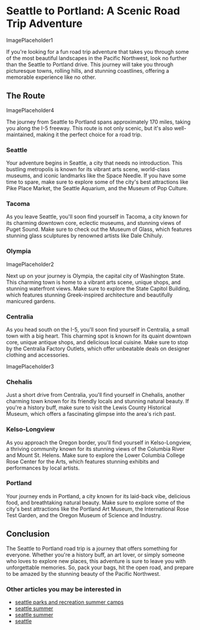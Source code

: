 # Seattle to Portland: A Scenic Road Trip Adventure

ImagePlaceholder1

If you're looking for a fun road trip adventure that takes you through some of the most beautiful landscapes in the Pacific Northwest, look no further than the Seattle to Portland drive. This journey will take you through picturesque towns, rolling hills, and stunning coastlines, offering a memorable experience like no other.

## The Route

ImagePlaceholder4

The journey from Seattle to Portland spans approximately 170 miles, taking you along the I-5 freeway. This route is not only scenic, but it's also well-maintained, making it the perfect choice for a road trip.

### Seattle

Your adventure begins in Seattle, a city that needs no introduction. This bustling metropolis is known for its vibrant arts scene, world-class museums, and iconic landmarks like the Space Needle. If you have some time to spare, make sure to explore some of the city's best attractions like Pike Place Market, the Seattle Aquarium, and the Museum of Pop Culture.

### Tacoma

As you leave Seattle, you'll soon find yourself in Tacoma, a city known for its charming downtown core, eclectic museums, and stunning views of Puget Sound. Make sure to check out the Museum of Glass, which features stunning glass sculptures by renowned artists like Dale Chihuly.

### Olympia

ImagePlaceholder2

Next up on your journey is Olympia, the capital city of Washington State. This charming town is home to a vibrant arts scene, unique shops, and stunning waterfront views. Make sure to explore the State Capitol Building, which features stunning Greek-inspired architecture and beautifully manicured gardens.

### Centralia

As you head south on the I-5, you'll soon find yourself in Centralia, a small town with a big heart. This charming spot is known for its quaint downtown core, unique antique shops, and delicious local cuisine. Make sure to stop by the Centralia Factory Outlets, which offer unbeatable deals on designer clothing and accessories.

ImagePlaceholder3

### Chehalis

Just a short drive from Centralia, you'll find yourself in Chehalis, another charming town known for its friendly locals and stunning natural beauty. If you're a history buff, make sure to visit the Lewis County Historical Museum, which offers a fascinating glimpse into the area's rich past.

### Kelso-Longview

As you approach the Oregon border, you'll find yourself in Kelso-Longview, a thriving community known for its stunning views of the Columbia River and Mount St. Helens. Make sure to explore the Lower Columbia College Rose Center for the Arts, which features stunning exhibits and performances by local artists.

### Portland

Your journey ends in Portland, a city known for its laid-back vibe, delicious food, and breathtaking natural beauty. Make sure to explore some of the city's best attractions like the Portland Art Museum, the International Rose Test Garden, and the Oregon Museum of Science and Industry.

## Conclusion

The Seattle to Portland road trip is a journey that offers something for everyone. Whether you're a history buff, an art lover, or simply someone who loves to explore new places, this adventure is sure to leave you with unforgettable memories. So, pack your bags, hit the open road, and prepare to be amazed by the stunning beauty of the Pacific Northwest.
### Other articles you may be interested in

- [seattle parks and recreation summer camps](seattle-parks-and-recreation-summer-camps)
- [seattle summer](seattle-summer)
- [seattle summer](seattle-summer)
- [seattle](seattle)
